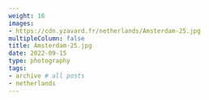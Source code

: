 ```yaml
---
weight: 16
images:
- https://cdn.yzavard.fr/netherlands/Amsterdam-25.jpg
multipleColumn: false
title: Amsterdam-25.jpg
date: 2022-09-15
type: photography
tags:
- archive # all posts
- netherlands
---
```

